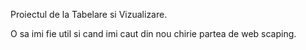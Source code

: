 Proiectul de la Tabelare si Vizualizare.

O sa imi fie util si cand imi caut din nou chirie partea de web scaping.
